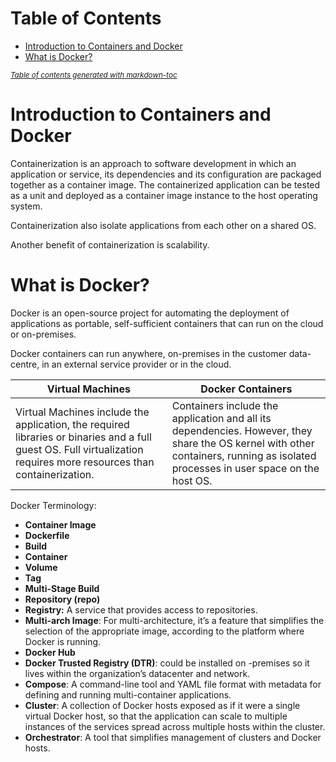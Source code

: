 # Table of Contents

- [Introduction to Containers and Docker](#introduction-to-containers-and-docker)
- [What is Docker?](#what-is-docker-)

<small><i><a href='http://ecotrust-canada.github.io/markdown-toc/'>Table of contents generated with markdown-toc</a></i></small>

# Introduction to Containers and Docker

Containerization is an approach to software development in which an application or service, its dependencies and its configuration are packaged together as a container image. The containerized application can be tested as a unit and deployed as a container image instance to the host operating system.

Containerization also isolate applications from each other on a shared OS. 

Another benefit of containerization is scalability.

# What is Docker?

Docker is an open-source project for automating the deployment of applications as portable, self-sufficient containers that can run on the cloud or on-premises. 

Docker containers can run anywhere, on-premises in the customer data-centre, in an external service provider or in the cloud.

| **Virtual Machines**                                         | **Docker Containers**                                        |
| ------------------------------------------------------------ | ------------------------------------------------------------ |
| Virtual Machines  include the application, the required libraries or binaries and a full guest  OS. Full virtualization requires more resources than containerization. | Containers include the  application and all its dependencies. However, they share the OS kernel with  other containers, running as isolated processes in user space on the host OS. |

Docker Terminology:

- **Container Image**
- **Dockerfile**
- **Build**
- **Container**
- **Volume**
- **Tag**
- **Multi-Stage Build**
- **Repository (repo)**
- **Registry:** A service that provides access to repositories.
- **Multi-arch Image**: For multi-architecture, it’s a feature that simplifies the selection of the appropriate image, according to the platform where Docker is running.
- **Docker Hub**
- **Docker Trusted Registry (DTR)**: could be installed on -premises so it lives within the organization’s datacenter and network.
- **Compose**: A command-line tool and YAML file format with metadata for defining and running multi-container applications.
- **Cluster**: A collection of Docker hosts exposed as if it were a single virtual Docker host, so that the application can scale to multiple instances of the services spread across multiple hosts within the cluster.
- **Orchestrator**: A tool that simplifies management of clusters and Docker hosts.

 